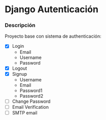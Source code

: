 
# Django Autenticación

### Descripción

Proyecto base con sistema de authenticación:
- [x] Login
    - Email
    - Username
    - Password
- [x] Logout
- [x] Signup
    - Username
    - Email
    - Password1
    - Password2
- [ ] Change Password
- [ ] Email Verification
- [ ] SMTP email